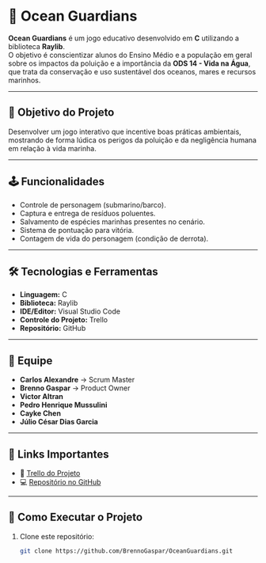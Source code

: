 # 🌊 Ocean Guardians

**Ocean Guardians** é um jogo educativo desenvolvido em **C** utilizando a biblioteca **Raylib**.  
O objetivo é conscientizar alunos do Ensino Médio e a população em geral sobre os impactos da poluição e a importância da **ODS 14 - Vida na Água**, que trata da conservação e uso sustentável dos oceanos, mares e recursos marinhos.

---

## 🎯 Objetivo do Projeto
Desenvolver um jogo interativo que incentive boas práticas ambientais, mostrando de forma lúdica os perigos da poluição e da negligência humana em relação à vida marinha.

---

## 🕹️ Funcionalidades
- Controle de personagem (submarino/barco).  
- Captura e entrega de resíduos poluentes.  
- Salvamento de espécies marinhas presentes no cenário.  
- Sistema de pontuação para vitória.  
- Contagem de vida do personagem (condição de derrota).  

---

## 🛠️ Tecnologias e Ferramentas
- **Linguagem:** C  
- **Biblioteca:** Raylib  
- **IDE/Editor:** Visual Studio Code  
- **Controle do Projeto:** Trello  
- **Repositório:** GitHub  

---

## 👥 Equipe
- **Carlos Alexandre** → Scrum Master  
- **Brenno Gaspar** → Product Owner  
- **Victor Altran**  
- **Pedro Henrique Mussulini**  
- **Cayke Chen**  
- **Júlio César Dias Garcia**  

---

## 🔗 Links Importantes
- 📌 [Trello do Projeto](https://trello.com/invite/b/68433d7121467f57c495b960/ATTIa8173ec74f200b713333c6041fff89e69F1A16B8/ocean-guardians-projeto-de-extensao-2)  
- 💻 [Repositório no GitHub](https://github.com/BrennoGaspar/OceanGuardians.git)  

---

## 🚀 Como Executar o Projeto
1. Clone este repositório:  
   ```bash
   git clone https://github.com/BrennoGaspar/OceanGuardians.git
